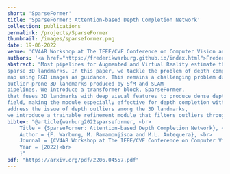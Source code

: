 ```yaml
---
short: 'SparseFormer'
title: 'SparseFormer: Attention-based Depth Completion Network'
collection: publications
permalink: /projects/SparseFormer
thumbnail: /images/sparseformer.png
date: 19-06-2022
venue: 'CV4AR Workshop at The IEEE/CVF Conference on Computer Vision and Pattern Recognition (CVPR)'
authors: '<a href="https://frederikwarburg.github.io/index.html">Frederik Warburg</a>, <a href="/about.html">Michaël Ramamonjisoa</a>, and <a href="https://m.lopezantequera.com/">Manuel López-Antequera</a>'
abstract: "Most pipelines for Augmented and Virtual Reality estimate the ego-motion of the camera by creating a map of
sparse 3D landmarks. In this paper, we tackle the problem of depth completion, that is, densifying this sparse 3D
map using RGB images as guidance. This remains a challenging problem due to the low density, non-uniform and
outlier-prone 3D landmarks produced by SfM and SLAM
pipelines. We introduce a transformer block, SparseFormer,
that fuses 3D landmarks with deep visual features to produce dense depth. The SparseFormer has a global receptive
field, making the module especially effective for depth completion with low-density and non-uniform landmarks. To
address the issue of depth outliers among the 3D landmarks,
we introduce a trainable refinement module that filters outliers through attention between the sparse landmarks"
bibtex: "@article{warburg2022sparseformer, <br>
    Title = {SparseFormer: Attention-based Depth Completion Network}, <br>
    Author = {F. Warburg, M. Ramamonjisoa and M.L. Antequera}, <br>
    Journal = {CV4AR Workshop at The IEEE/CVF Conference on Computer Vision and Pattern Recognition (CVPR)}, <br>
    Year = {2022}<br>
    }"
pdf: "https://arxiv.org/pdf/2206.04557.pdf"
---
```

